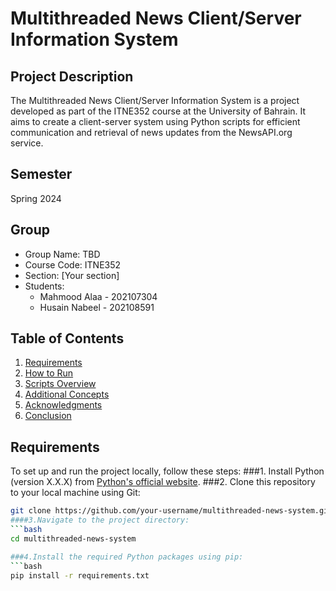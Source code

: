 # Multithreaded News Client/Server Information System

## Project Description
The Multithreaded News Client/Server Information System is a project developed as part of the ITNE352 course at the University of Bahrain. It aims to create a client-server system using Python scripts for efficient communication and retrieval of news updates from the NewsAPI.org service.

## Semester
Spring 2024

## Group
- Group Name: TBD
- Course Code: ITNE352
- Section: [Your section]
- Students:
  - Mahmood Alaa - 202107304
  - Husain Nabeel - 202108591

## Table of Contents
1. [Requirements](#requirements)
2. [How to Run](#how-to-run)
3. [Scripts Overview](#scripts-overview)
4. [Additional Concepts](#additional-concepts)
5. [Acknowledgments](#acknowledgments)
6. [Conclusion](#conclusion)

## Requirements
To set up and run the project locally, follow these steps:
###1. Install Python (version X.X.X) from [Python's official website](https://www.python.org/).
###2. Clone this repository to your local machine using Git:
   ```bash
   git clone https://github.com/your-username/multithreaded-news-system.git
####3.Navigate to the project directory:
  ```bash
   cd multithreaded-news-system

###4.Install the required Python packages using pip:
```bash
  pip install -r requirements.txt
